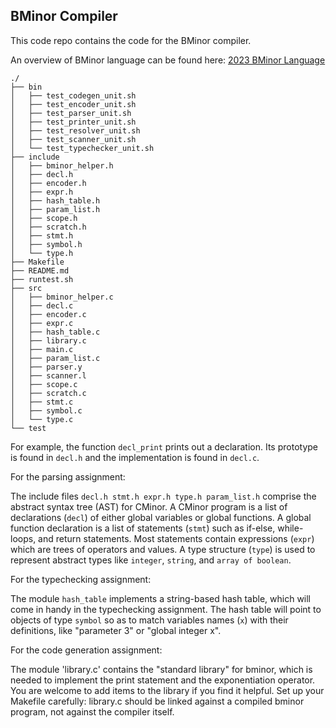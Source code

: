 BMinor Compiler
-------------------------------
This code repo contains the code for the BMinor compiler.

An overview of BMinor language can be found here: [2023 BMinor Language](https://dthain.github.io/compilers-fa23/bminor)

```
./
├── bin
│   ├── test_codegen_unit.sh
│   ├── test_encoder_unit.sh
│   ├── test_parser_unit.sh
│   ├── test_printer_unit.sh
│   ├── test_resolver_unit.sh
│   ├── test_scanner_unit.sh
│   └── test_typechecker_unit.sh
├── include
│   ├── bminor_helper.h
│   ├── decl.h
│   ├── encoder.h
│   ├── expr.h
│   ├── hash_table.h
│   ├── param_list.h
│   ├── scope.h
│   ├── scratch.h
│   ├── stmt.h
│   ├── symbol.h
│   └── type.h
├── Makefile
├── README.md
├── runtest.sh
├── src
│   ├── bminor_helper.c
│   ├── decl.c
│   ├── encoder.c
│   ├── expr.c
│   ├── hash_table.c
│   ├── library.c
│   ├── main.c
│   ├── param_list.c
│   ├── parser.y
│   ├── scanner.l
│   ├── scope.c
│   ├── scratch.c
│   ├── stmt.c
│   ├── symbol.c
│   └── type.c
└── test
```

For example, the function `decl_print` prints out a declaration.
Its prototype is found in `decl.h` and the implementation is found in `decl.c`.

For the parsing assignment:

The include files `decl.h stmt.h expr.h type.h param_list.h`
comprise the abstract syntax tree (AST) for CMinor.
A CMinor program is a list of declarations (`decl`) of either global
variables or global functions.  A global function declaration
is a list of statements (`stmt`) such as if-else, while-loops,
and return statements.  Most statements contain expressions (`expr`)
which are trees of operators and values.  A type structure (`type`)
is used to represent abstract types like `integer`, `string`,
and `array of boolean`.

For the typechecking assignment:

The module `hash_table` implements a string-based hash table,
which will come in handy in the typechecking assignment.
The hash table will point to objects of type `symbol` so
as to match variables names (`x`) with their definitions,
like "parameter 3" or "global integer x".

For the code generation assignment:

The module 'library.c' contains the "standard library" for bminor,
which is needed to implement the print statement and the exponentiation
operator.  You are welcome to add items to the library if you find
it helpful.  Set up your Makefile carefully: library.c should be
linked against a compiled bminor program, not against the compiler itself.


